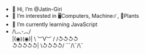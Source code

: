 - 👋 Hi, I’m @Jatin-Giri
- 👀 I’m interested in 🖥Computers, Machine☄️, 🌱Plants 
- 🌱 I’m currently learning JavaScript
- /\︵-︵/\
  |(◉)(◉)|
  \ ︶V︶ /
  /↺↺↺↺\
  ↺↺↺↺↺|
  \↺↺↺↺/
  ¯¯/\¯/\¯
<!--- - 💞️ I’m looking to collaborate on ... 
- 📫 How to reach me ...
- 😄 Pronouns: ...
- ⚡ Fun fact: ...
--->
<!---
Jatin-Giri/Jatin-Giri is a ✨ special ✨ repository because its `README.md` (this file) appears on your GitHub profile.
You can click the Preview link to take a look at your changes.
--->
